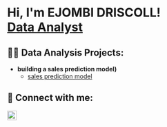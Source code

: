 <h1>Hi, I'm EJOMBI DRISCOLL! <br/> <a href="https://www.linkedin.com/in/EJOMBI/">Data Analyst</a> </h1>

<h2>👨‍💻 Data Analysis Projects:</h2>

- <b>building a sales prediction model)</b>
  - [sales prediction model](https://Ejombi.github.io)



<h2> 🤳 Connect with me:</h2>


[<img align="left" alt="Ejombi driscoll | LinkedIn" width="22px" src="https://cdn.jsdelivr.net/npm/simple-icons@v3/icons/linkedin.svg" />][linkedin]



[linkedin]: https://linkedin.com/in/Ejombidriscoll

<!--


Here are some ideas to get you started:

- 🔭 I’m currently working on ...
- 🌱 I’m currently learning ...
- 👯 I’m looking to collaborate on ...
- 🤔 I’m looking for help with ...
- 💬 Ask me about ...
- 📫 How to reach me: ...
- 😄 Pronouns: ...
- ⚡ Fun fact: ...
-->
